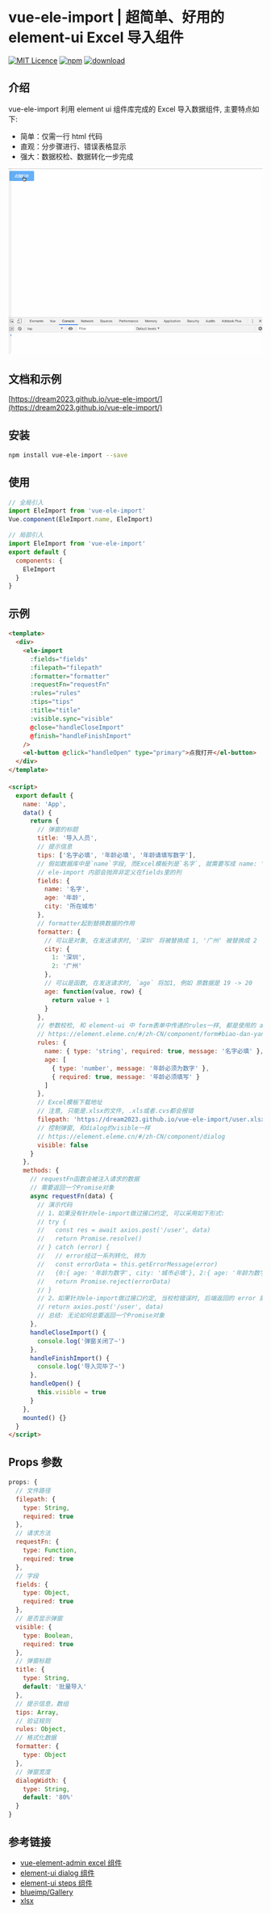 # vue-ele-import | 超简单、好用的 element-ui Excel 导入组件

[![MIT Licence](https://badges.frapsoft.com/os/mit/mit.svg)](https://opensource.org/licenses/mit-license.php)
[![npm](https://img.shields.io/npm/v/vue-ele-import.svg)](https://www.npmjs.com/package/vue-ele-import)
[![download](https://img.shields.io/npm/dw/vue-ele-import.svg)](https://npmcharts.com/compare/vue-ele-import?minimal=true)

## 介绍

vue-ele-import 利用 element ui 组件库完成的 Excel 导入数据组件, 主要特点如下:

- 简单：仅需一行 html 代码
- 直观：分步骤进行、错误表格显示
- 强大：数据校检、数据转化一步完成

<!-- ## 效果图 -->

![演示图](./public/example.gif)

## 文档和示例

[https://dream2023.github.io/vue-ele-import/](https://dream2023.github.io/vue-ele-import/)

## 安装

```bash
npm install vue-ele-import --save
```

## 使用

```js
// 全局引入
import EleImport from 'vue-ele-import'
Vue.component(EleImport.name, EleImport)
```

```js
// 局部引入
import EleImport from 'vue-ele-import'
export default {
  components: {
    EleImport
  }
}
```

## 示例

```html
<template>
  <div>
    <ele-import
      :fields="fields"
      :filepath="filepath"
      :formatter="formatter"
      :requestFn="requestFn"
      :rules="rules"
      :tips="tips"
      :title="title"
      :visible.sync="visible"
      @close="handleCloseImport"
      @finish="handleFinishImport"
    />
    <el-button @click="handleOpen" type="primary">点我打开</el-button>
  </div>
</template>

<script>
  export default {
    name: 'App',
    data() {
      return {
        // 弹窗的标题
        title: '导入人员',
        // 提示信息
        tips: ['名字必填', '年龄必填', '年龄请填写数字'],
        // 假如数据库中是`name`字段, 而Excel模板列是`名字`, 就需要写成 name: '名字'
        // ele-import 内部会抛弃非定义在fields里的列
        fields: {
          name: '名字',
          age: '年龄',
          city: '所在城市'
        },
        // formatter起到替换数据的作用
        formatter: {
          // 可以是对象, 在发送请求时, '深圳' 将被替换成 1, '广州' 被替换成 2
          city: {
            1: '深圳',
            2: '广州'
          },
          // 可以是函数, 在发送请求时, `age` 将加1, 例如 原数据是 19 -> 20
          age: function(value, row) {
            return value + 1
          }
        },
        // 参数校检, 和 element-ui 中 form表单中传递的rules一样, 都是使用的 async-validator 库
        // https://element.eleme.cn/#/zh-CN/component/form#biao-dan-yan-zheng
        rules: {
          name: { type: 'string', required: true, message: '名字必填' },
          age: [
            { type: 'number', message: '年龄必须为数字' },
            { required: true, message: '年龄必须填写' }
          ]
        },
        // Excel模板下载地址
        // 注意, 只能是.xlsx的文件, .xls或者.cvs都会报错
        filepath: 'https://dream2023.github.io/vue-ele-import/user.xlsx',
        // 控制弹窗, 和dialog的visible一样
        // https://element.eleme.cn/#/zh-CN/component/dialog
        visible: false
      }
    },
    methods: {
      // requestFn函数会被注入请求的数据
      // 需要返回一个Promise对象
      async requestFn(data) {
        // 演示代码
        // 1、如果没有针对ele-import做过接口约定, 可以采用如下形式:
        // try {
        //   const res = await axios.post('/user', data)
        //   return Promise.resolve()
        // } catch (error) {
        //   // error经过一系列转化, 转为
        //   const errorData = this.getErrorMessage(error)
        //   {0:{ age: '年龄为数字', city: '城市必填'}, 2:{ age: '年龄为数字'} } // 0 和 2 分别是行号
        //   return Promise.reject(errorData)
        // }
        // 2、如果针对ele-import做过接口约定, 当校检错误时, 后端返回的 error 就是上述错误形式, 则可直接
        // return axios.post('/user', data)
        // 总结: 无论如何总要返回一个Promise对象
      },
      handleCloseImport() {
        console.log('弹窗关闭了~')
      },
      handleFinishImport() {
        console.log('导入完毕了~')
      },
      handleOpen() {
        this.visible = true
      }
    },
    mounted() {}
  }
</script>
```

## Props 参数

```js
props: {
  // 文件路径
  filepath: {
    type: String,
    required: true
  },
  // 请求方法
  requestFn: {
    type: Function,
    required: true
  },
  // 字段
  fields: {
    type: Object,
    required: true
  },
  // 是否显示弹窗
  visible: {
    type: Boolean,
    required: true
  },
  // 弹窗标题
  title: {
    type: String,
    default: '批量导入'
  },
  // 提示信息，数组
  tips: Array,
  // 验证规则
  rules: Object,
  // 格式化数据
  formatter: {
    type: Object
  },
  // 弹窗宽度
  dialogWidth: {
    type: String,
    default: '80%'
  }
}
```

## 参考链接

- [vue-element-admin excel 组件](https://github.com/PanJiaChen/vue-element-admin/)
- [element-ui dialog 组件](https://element.eleme.cn/#/zh-CN/component/dialog)
- [element-ui steps 组件](https://element.eleme.cn/#/zh-CN/component/steps)
- [blueimp/Gallery](https://github.com/blueimp/Gallery)
- [xlsx](https://github.com/SheetJS/js-xlsx)
